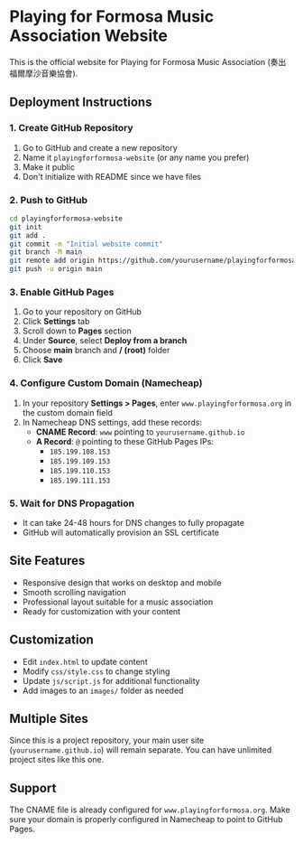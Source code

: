 # Playing for Formosa Music Association Website

This is the official website for Playing for Formosa Music Association (奏出福爾摩沙音樂協會).

## Deployment Instructions

### 1. Create GitHub Repository
1. Go to GitHub and create a new repository
2. Name it `playingforformosa-website` (or any name you prefer)
3. Make it public
4. Don't initialize with README since we have files

### 2. Push to GitHub
```bash
cd playingforformosa-website
git init
git add .
git commit -m "Initial website commit"
git branch -M main
git remote add origin https://github.com/yourusername/playingforformosa-website.git
git push -u origin main
```

### 3. Enable GitHub Pages
1. Go to your repository on GitHub
2. Click **Settings** tab
3. Scroll down to **Pages** section
4. Under **Source**, select **Deploy from a branch**
5. Choose **main** branch and **/ (root)** folder
6. Click **Save**

### 4. Configure Custom Domain (Namecheap)
1. In your repository **Settings > Pages**, enter `www.playingforformosa.org` in the custom domain field
2. In Namecheap DNS settings, add these records:
   - **CNAME Record**: `www` pointing to `yourusername.github.io`
   - **A Record**: `@` pointing to these GitHub Pages IPs:
     - `185.199.108.153`
     - `185.199.109.153`
     - `185.199.110.153`
     - `185.199.111.153`

### 5. Wait for DNS Propagation
- It can take 24-48 hours for DNS changes to fully propagate
- GitHub will automatically provision an SSL certificate

## Site Features
- Responsive design that works on desktop and mobile
- Smooth scrolling navigation
- Professional layout suitable for a music association
- Ready for customization with your content

## Customization
- Edit `index.html` to update content
- Modify `css/style.css` to change styling
- Update `js/script.js` for additional functionality
- Add images to an `images/` folder as needed

## Multiple Sites
Since this is a project repository, your main user site (`yourusername.github.io`) will remain separate. You can have unlimited project sites like this one.

## Support
The CNAME file is already configured for `www.playingforformosa.org`. Make sure your domain is properly configured in Namecheap to point to GitHub Pages.